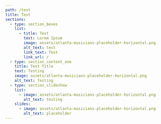 ```yaml
---
path: /test
title: Test
sections:
  - type: section_boxes
    list:
      - title: Test
        text: Lorem Ipsum
        image: assets/atlanta-musicians-placeholder-horizontal.png
        alt_text: test
        link_text: Test
        link_url: /
  - type: section_content_one
    title: Test Title
    text: Testing
    image: assets/atlanta-musicians-placeholder-horizontal.png
    alt_text: Testing
  - type: section_slideshow
    list:
      - image: assets/atlanta-musicians-placeholder-horizontal.png
        alt_text: testing
    slides:
      - image: assets/atlanta-musicians-placeholder-horizontal.png
        alt_text: placeholder
---
```

